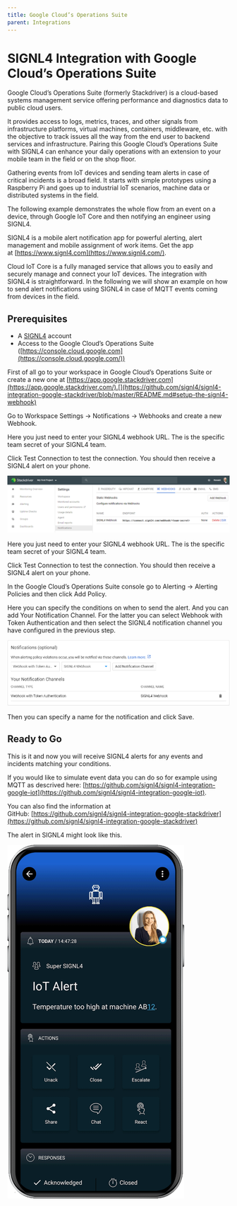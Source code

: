 ```yaml
---
title: Google Cloud’s Operations Suite
parent: Integrations
---
```


# SIGNL4 Integration with Google Cloud’s Operations Suite

Google Cloud’s Operations Suite (formerly Stackdriver) is a cloud-based systems management service offering performance and diagnostics data to public cloud users.

It provides access to logs, metrics, traces, and other signals from infrastructure platforms, virtual machines, containers, middleware, etc. with the objective to track issues all the way from the end user to backend services and infrastructure. Pairing this Google Cloud’s Operations Suite with SIGNL4 can enhance your daily operations with an extension to your mobile team in the field or on the shop floor.

Gathering events from IoT devices and sending team alerts in case of critical incidents is a broad field. It starts with simple prototypes using a Raspberry Pi and goes up to industrial IoT scenarios, machine data or distributed systems in the field.

The following example demonstrates the whole flow from an event on a device, through Google IoT Core and then notifying an engineer using SIGNL4.

SIGNL4 is a mobile alert notification app for powerful alerting, alert management and mobile assignment of work items. Get the app at [https://www.signl4.com](https://www.signl4.com/).

Cloud IoT Core is a fully managed service that allows you to easily and securely manage and connect your IoT devices. The integration with SIGNL4 is straightforward. In the following we will show an example on how to send alert notifications using SIGNL4 in case of MQTT events coming from devices in the field.

## Prerequisites

- A [SIGNL4](https://www.signl4.com/) account
- Access to the Google Cloud’s Operations Suite ([https://console.cloud.google.com](https://console.cloud.google.com/))

First of all go to your workspace in Google Cloud’s Operations Suite or create a new one at [https://app.google.stackdriver.com](https://app.google.stackdriver.com/).[](https://github.com/signl4/signl4-integration-google-stackdriver/blob/master/README.md#setup-the-signl4-webhook)

Go to Workspace Settings -> Notifications -> Webhooks and create a new Webhook.

Here you just need to enter your SIGNL4 webhook URL. The is the specific team secret of your SIGNL4 team.

Click Test Connection to test the connection. You should then receive a SIGNL4 alert on your phone.

![Google Stackdriver Webhook](google-stackdriver-webhook.png)

Here you just need to enter your SIGNL4 webhook URL. The is the specific team secret of your SIGNL4 team.

Click Test Connection to test the connection. You should then receive a SIGNL4 alert on your phone.[](https://github.com/signl4/signl4-integration-google-stackdriver/blob/master/README.md#add-an-alerting-policy)

In the Google Cloud’s Operations Suite console go to Alerting -> Alerting Policies and then click Add Policy.

Here you can specify the conditions on when to send the alert. And you can add Your Notification Channel. For the latter you can select Webhook with Token Authentication and then select the SIGNL4 notification channel you have configured in the previous step.

![Google Stackdriver Notification](google-stackdriver-notification.png)

Then you can specify a name for the notification and click Save.

## Ready to Go

This is it and now you will receive SIGNL4 alerts for any events and incidents matching your conditions.

If you would like to simulate event data you can do so for example using MQTT as descrived here: [https://github.com/signl4/signl4-integration-google-iot](https://github.com/signl4/signl4-integration-google-iot).

You can also find the information at GitHub: [https://github.com/signl4/signl4-integration-google-stackdriver](https://github.com/signl4/signl4-integration-google-stackdriver)

The alert in SIGNL4 might look like this.

![SIGNL4 Alert](signl4-iot.png)
